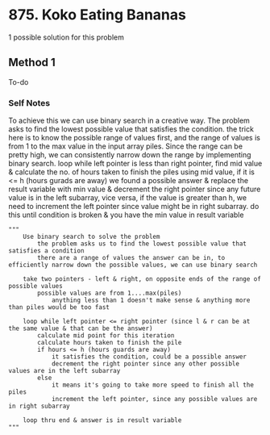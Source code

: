 # 875. Koko Eating Bananas

1 possible solution for this problem  

## Method 1

To-do

### Self Notes
To achieve this we can use binary search in a creative way. The problem asks to find the lowest possible value that satisfies the condition. the trick here is to know the possible range of values first, and the range of values is from 1 to the max value in the input array piles. Since the range can be pretty high, we can consistently narrow down the range by implementing binary search. loop while left pointer is less than right pointer, find mid value & calculate the no. of hours taken to finish the piles using mid value, if it is <= h (hours gurads are away) we found a possible answer & replace the result variable with min value & decrement the right pointer since any future value is in the left subarray, vice versa, if the value is greater than h, we need to increment the left pointer since value might be in right subarray. do this until condition is broken & you have the min value in result variable

```
"""
    Use binary search to solve the problem
        the problem asks us to find the lowest possible value that satisfies a condition
        there are a range of values the answer can be in, to efficiently narrow down the possible values, we can use binary search

    take two pointers - left & right, on opposite ends of the range of possible values
        possible values are from 1....max(piles)
            anything less than 1 doesn't make sense & anything more than piles would be too fast
        
    loop while left pointer <= right pointer (since l & r can be at the same value & that can be the answer)
        calculate mid point for this iteration
        calculate hours taken to finish the pile
        if hours <= h (hours guards are away)
            it satisfies the condition, could be a possible answer
            decrement the right pointer since any other possible values are in the left subarray
        else
            it means it's going to take more speed to finish all the piles
            increment the left pointer, since any possible values are in right subarray
    
    loop thru end & answer is in result variable
"""
```
